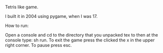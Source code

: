 Tetris like game.

I built it in 2004 using pygame, when I was 17.

How to run:

Open a console and cd to the directory that you unpacked tex to then at the console type: sh run.
To exit the game press the clicked the x in the upper right corner.
To pause press esc.
